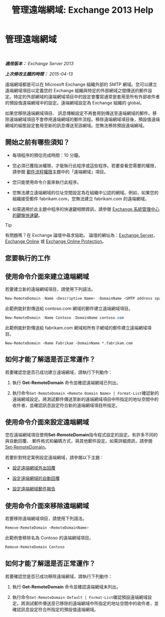 ﻿---
title: '管理遠端網域: Exchange 2013 Help'
TOCTitle: 管理遠端網域
ms:assetid: 41a86907-bd9e-40d0-94d3-6deb95a0bffa
ms:mtpsurl: https://technet.microsoft.com/zh-tw/library/Aa997639(v=EXCHG.150)
ms:contentKeyID: 52062285
ms.date: 05/21/2018
mtps_version: v=EXCHG.150
f1_keywords:
- Microsoft.Exchange.Management.SnapIn.Esm.OrganizationConfiguration.NewRemoteDomainWizardForm.NewRemoteDomainWizardPage
ms.translationtype: MT
---

# 管理遠端網域

 

_**適用版本：** Exchange Server 2013_

_**上次修改主題的時間：** 2015-04-13_

遠端網域都是可以在 Microsoft Exchange 組織外部的 SMTP 網域。您可以建立遠端網域項目以定義您的 Exchange 組織與特定的外部網域之間傳送的郵件設定。特定的外部網域的遠端網域項目中的設定會覆寫通常是套用至所有外部收件者的預設值遠端網域中的設定。遠端網域設定為 Exchange 組織的 global。

如果您移除遠端網域項目、 訊息傳輸設定不再套用到傳送至遠端網域的郵件。移除遠端網域項目不會停用遠端網域的郵件流程。移除遠端網域項目後，預設值遠端網域的組態設定套用至新的訊息傳送至該網域。您無法移除預設遠端網域。

## 開始之前有哪些須知？

  - 每項程序的預估完成時間：10 分鐘。

  - 您必須已獲指派權限，才能執行此程序或這些程序。若要查看您需要的權限，請參閱 [郵件流程權限](mail-flow-permissions-exchange-2013-help.md)主題中的「遠端網域」項目。

  - 您只能使用命令介面來執行此程序。

  - 您無法建立遠端網域的位址空間設定為在組織中公認的網域。例如，如果您的組織接受郵件 fabrikam.com，您無法建立 fabrikam.com 的遠端網域。

  - 如需適用於此主題中程序的快速鍵相關資訊，請參閱 [Exchange 系統管理中心的鍵盤快速鍵](keyboard-shortcuts-in-the-exchange-admin-center-exchange-online-protection-help.md)。


> [!TIP]  
> 有問題嗎？在 Exchange 論壇中尋求協助。 論壇的網址為：<a href="https://go.microsoft.com/fwlink/p/?linkid=60612">Exchange Server</a>、 <a href="https://go.microsoft.com/fwlink/p/?linkid=267542">Exchange Online</a> 或 <a href="https://go.microsoft.com/fwlink/p/?linkid=285351">Exchange Online Protection</a>。




## 您要執行的工作

## 使用命令介面來建立遠端網域

若要建立新的遠端網域項目，請使用下列語法。

```powershell
New-RemoteDomain -Name <Descriptive Name> -DomainName <SMTP address space>
```

此範例能針對傳送給 contoso.com 網域的郵件建立遠端網域項目。

```powershell
New-RemoteDomain -Name Contoso -DomainName contoso.com
```

此範例能針對傳送給 fabrikam.com 網域和所有子網域的郵件建立遠端網域項目。

    New-RemoteDomain -Name Fabrikam -DomainName *.fabrikam.com

## 如何才能了解這是否正常運作？

若要確認您是否已成功建立遠端網域，請執行下列動作：

1.  執行 **Get-RemoteDomain** 命令並確認遠端網域已列出。

2.  執行命令`Get-RemoteDomain <Remote Domain Name> | Format-List`確認新的遠端網域設定。將測試郵件傳送至新的遠端網域項目中所指定的地址空間中的收件者，並確認訊息設定符合新的遠端網域項目所指定。

## 使用命令介面來設定遠端網域

您在遠端網域項目使用**Set-RemoteDomain**指令程式設定的設定。有許多不同的與自動回覆、 郵件格式和編碼方式，與其他郵件設定。如需詳細資訊，請參閱[Set-RemoteDomain](https://technet.microsoft.com/zh-tw/library/aa997857\(v=exchg.150\))。

若要針對特定案例設定遠端網域，請參閱以下主題：

  - [設定遠端網域外出回覆](configure-remote-domain-out-of-office-replies-exchange-2013-help.md)

  - [設定遠端網域的自動回覆](configure-remote-domain-automatic-replies-exchange-2013-help.md)

  - [設定遠端網域郵件報告](configure-remote-domain-message-reporting-exchange-2013-help.md)

## 使用命令介面來移除遠端網域

若要移除遠端網域項目，請使用下列語法。

```powershell
Remove-RemoteDomain <RemoteDomainName>
```

此範例會移除名為 Contoso 的遠端網域項目。

```powershell
Remove-RemoteDomain Contoso
```

## 如何才能了解這是否正常運作？

若要確認您是否已成功移除遠端網域，請執行下列動作：

1.  執行 **Get-RemoteDomain** 命令並確認遠端網域未列出。

2.  執行命令`Get-RemoteDomain Default | Format-List`確認預設遠端網域設定。將測試郵件傳送至已移除的遠端網域中所指定的地址空間中的收件者，並確認訊息設定符合所指定的預設值遠端網域。

